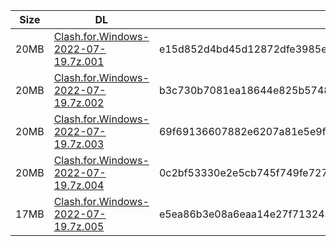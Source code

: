 |    Size   |     DL  | sha512sum |
|  ---  |  ---  |  ---  |
| 20MB | [Clash.for.Windows-2022-07-19.7z.001](https://cdn.jsdelivr.net/gh/mainians/cfw_intel@main/Clash.for.Windows-2022-07-19.7z.001) | e15d852d4bd45d12872dfe3985ee0e8b6f5bf3a6efc67fedb4905704fa7ad3e5947b7999875da79ce9b50c4cf2b3aafafebac496c40f8c6904bc53b2ffe65fb5 |
| 20MB | [Clash.for.Windows-2022-07-19.7z.002](https://cdn.jsdelivr.net/gh/mainians/cfw_intel@main/Clash.for.Windows-2022-07-19.7z.002) | b3c730b7081ea18644e825b5748272cce314001109b76dd5fece9ce6cb003c0b577839141422707d8aa5e1adf9d2870e4b2a9e48a834c4ee18ab2c1d2fdf5c5d |
| 20MB | [Clash.for.Windows-2022-07-19.7z.003](https://cdn.jsdelivr.net/gh/mainians/cfw_intel@main/Clash.for.Windows-2022-07-19.7z.003) | 69f69136607882e6207a81e5e9fffea2da28fb571149fc1cc0afdc111719cbc6cf8bcf494833789e80e9f5850ebea9de820a5a1918fbd73fdeb96a3e0bb0a633 |
| 20MB | [Clash.for.Windows-2022-07-19.7z.004](https://cdn.jsdelivr.net/gh/mainians/cfw_intel@main/Clash.for.Windows-2022-07-19.7z.004) | 0c2bf53330e2e5cb745f749fe7273f8794d610b2b011a730d734f76a16225665eac7a1e07fe4eed8140471b5d2925849d354058a8b82dbb3549e2b51a1f060d3 |
| 17MB | [Clash.for.Windows-2022-07-19.7z.005](https://cdn.jsdelivr.net/gh/mainians/cfw_intel@main/Clash.for.Windows-2022-07-19.7z.005) | e5ea86b3e08a6eaa14e27f7132437e1133f5df702b102dbaee56acbcc633be022502edeb190a1d2de966a4a6e9743639c22baefc1e4e3a8bf467fbffa4cbafd3 |

